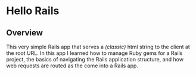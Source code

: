 # Hello Rails

## Overview 

This very simple Rails app that serves a *(classic)* html string to the client at the root URL. In this app I learned how to manage Ruby gems for a Rails project, the basics of navigating the Rails application structure, and how web requests are routed as the come into a Rails app.
